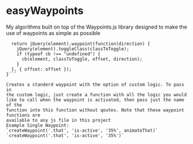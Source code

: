 # easyWaypoints
My algorithms built on top of the Waypoints.js library designed to make the use of waypoints as simple as possible


```function createWaypoint(element, classToToggle, offset, cb) {
  return jQuery(element).waypoint(function(direction) {
    jQuery(element).toggleClass(classToToggle);
    if (typeof cb !== "undefined") {
      cb(element, classToToggle, offset, direction);
    }
  }, { offset: offset });
}```

Creates a standerd waypoint with the option of custom logic. To pass in
the custom logic, just create a function with all the logic you would
like to call when the waypoint is activated, then pass just the name of the
function into this function without qoutes. Note that these waypoint functions are
available to any js file in this project
Example Single Waypoint: 
`createWaypoint('.that', 'is-active', '35%', animateThat)`
`createWaypoint('.that', 'is-active', '35%')`
